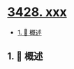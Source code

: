 # [3428. xxx](https://github.com/Tdahuyou/TNotes.leetcode/tree/main/notes/3428.%20xxx)

<!-- region:toc -->

- [1. 📝 概述](#1--概述)

<!-- endregion:toc -->

## 1. 📝 概述
